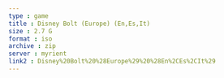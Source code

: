 ```yaml
---
type : game
title : Disney Bolt (Europe) (En,Es,It)
size : 2.7 G
format : iso
archive : zip
server : myrient
link2 : Disney%20Bolt%20%28Europe%29%20%28En%2CEs%2CIt%29
---
```

